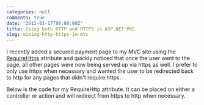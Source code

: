 ```yaml
---
categories: null
comments: true
date: "2013-01-17T00:00:00Z"
title: Using both HTTP and HTTPS in ASP.NET MVC
slug: mixing-http-https-in-mvc
---
```


<p>I recently added a secured payment page to my MVC site using the <a href="http://msdn.microsoft.com/en-us/library/system.web.mvc.requirehttpsattribute%28v=vs.108%29.aspx">RequireHttps</a> attribute and quickly noticed that once the user went to the page, all other pages were now being served up via https as well. I prefer to only use https when necessary and wanted the user to be redirected back to http for any pages that didn't require https.</p>

<p>Below is the code for my RequireHttp attribute. It can be placed on either a controller or action and will redirect from https to http when necessary.</p>

<script src="https://gist.github.com/4558181.js"></script>
